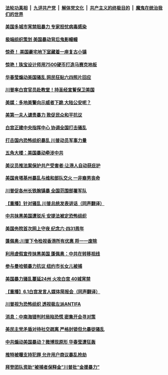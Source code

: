 

####  [法轮功真相](../../../../basic/blob/master/README.md?t=06030201) &nbsp;|&nbsp; [九评共产党](../../../../9ping.md/blob/master/README.md?t=06030201) &nbsp;|&nbsp; [解体党文化](../../../../jtdwh.md/blob/master/README.md?t=06030201)  &nbsp;|&nbsp; [共产主义的终极目的](../../../../gczydzjmd.md/blob/master/README.md?t=06030201) &nbsp;|&nbsp; [魔鬼在统治我们的世界](../../../../mgztzwmdsj.md/blob/master/README.md?t=06030201) 


#### [美国多城市宵禁阻暴力 专家担忧病毒感染](../pages/prog203/a102861727.md?t=06030201) 

#### [极端组织策划 美国暴动背后鬼影幢幢](../pages/prog203/a102861677.md?t=06030201) 

#### [惊奇！ 美国豪宅地下室藏着一座复古小镇](../pages/prog203/a102861599.md?t=06030201) 

#### [惊艳！珠宝设计师用7500硬币打造马赛克地板](../pages/prog203/a102861394.md?t=06030201) 

#### [华春莹煽动美国骚乱 网民狂贴六四照片回应](../pages/prog203/a102861496.md?t=06030201) 

#### [川普率白宫官员赴教堂！持圣经宣誓保卫美国](../pages/prog203/a102861488.md?t=06030201) 

#### [美媒：多地美警向示威者下跪 大陆公安呢？](../pages/prog203/a102861440.md?t=06030201) 


#### [美第一夫人谴责暴力 敦促民众和平抗议](../pages/prog203/a102861287.md?t=06030201) 

#### [白宫正建中央指挥中心 协调全国打击骚乱](../pages/prog203/a102861014.md?t=06030201) 

#### [打击国内恐怖组织暴乱 川普动员军事力量](../pages/prog203/a102861142.md?t=06030201) 

#### [五角大楼：美国暴动牵涉中共](../pages/prog203/a102861109.md?t=06030201) 

#### [美议员推法案保护共产受害者:让港人自动获庇护](../pages/prog203/a102861039.md?t=06030201) 

#### [美国肯塔基州暴乱与维和部队交火 一非裔男丧命](../pages/prog203/a102861025.md?t=06030201) 

#### [川普促各州长铁腕镇暴 全国范围部署军队](../pages/prog203/a102861084.md?t=06030201) 

#### [【重播】针对骚乱 川普总统发表讲话（同声翻译）](../pages/prog203/a102861069.md?t=06030201) 

#### [中共抹黑美国遭驳斥 安提法被定恐怖组织](../pages/prog203/a102861045.md?t=06030201) 

#### [美国务院首次网上守夜 纪念六·四31周年](../pages/prog203/a102860998.md?t=06030201) 

#### [蓬佩奥:川普下令检视香港所有优惠 将一一废除](../pages/prog203/a102860989.md?t=06030201) 

#### [利用虚假宣传抹黑美国  蓬佩奥：中共在转移视线](../pages/prog203/a102860909.md?t=06030201) 

#### [参与曼哈顿暴力抗议 纽约市长女儿被捕](../pages/prog203/a102860912.md?t=06030201) 

#### [美国暴力骚乱蔓延24州 火攻白宫 40城宵禁](../pages/prog203/a102860843.md?t=06030201) 

#### [【重播】6.1白宫发言人媒体简报会（同声翻译）](../pages/prog203/a102860890.md?t=06030201) 

#### [川普视为恐怖组织 透视极左派ANTIFA](../pages/prog203/a102860851.md?t=06030201) 

#### [消息：中南海错判时局陷恐慌 密集开会寻对策](../pages/prog203/a102860527.md?t=06030201) 

#### [美民主党矛盾对待社交疏离 严格封锁但允暴徒骚乱](../pages/prog203/a102860509.md?t=06030201) 

#### [中共煽动美国暴动？微博现原形 华春莹遭狂轰](../pages/prog203/a102860407.md?t=06030201) 

#### [推特被曝支持犯罪 允许用户商议暴乱抢劫](../pages/prog203/a102860388.md?t=06030201) 

#### [拜登团队资助“被捕者保释金”川普批“金援暴力”](../pages/prog203/a102860294.md?t=06030201) 

